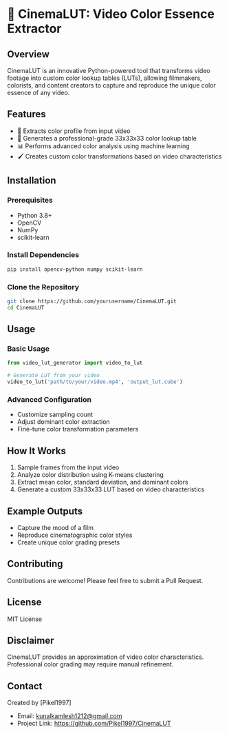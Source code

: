 # 🎨 CinemaLUT: Video Color Essence Extractor

## Overview
CinemaLUT is an innovative Python-powered tool that transforms video footage into custom color lookup tables (LUTs), allowing filmmakers, colorists, and content creators to capture and reproduce the unique color essence of any video.

## Features
- 🎥 Extracts color profile from input video
- 🌈 Generates a professional-grade 33x33x33 color lookup table
- 📊 Performs advanced color analysis using machine learning
- 🖌️ Creates custom color transformations based on video characteristics

## Installation

### Prerequisites
- Python 3.8+
- OpenCV
- NumPy
- scikit-learn

### Install Dependencies
```bash
pip install opencv-python numpy scikit-learn
```

### Clone the Repository
```bash
git clone https://github.com/yourusername/CinemaLUT.git
cd CinemaLUT
```

## Usage

### Basic Usage
```python
from video_lut_generator import video_to_lut

# Generate LUT from your video
video_to_lut('path/to/your/video.mp4', 'output_lut.cube')
```

### Advanced Configuration
- Customize sampling count
- Adjust dominant color extraction
- Fine-tune color transformation parameters

## How It Works
1. Sample frames from the input video
2. Analyze color distribution using K-means clustering
3. Extract mean color, standard deviation, and dominant colors
4. Generate a custom 33x33x33 LUT based on video characteristics

## Example Outputs
- Capture the mood of a film
- Reproduce cinematographic color styles
- Create unique color grading presets

## Contributing
Contributions are welcome! Please feel free to submit a Pull Request.

## License
MIT License

## Disclaimer
CinemaLUT provides an approximation of video color characteristics. Professional color grading may require manual refinement.

## Contact
Created by [Pikel1997]
- Email: kunalkamlesh1212@gmail.com
- Project Link: https://github.com/Pikel1997/CinemaLUT
